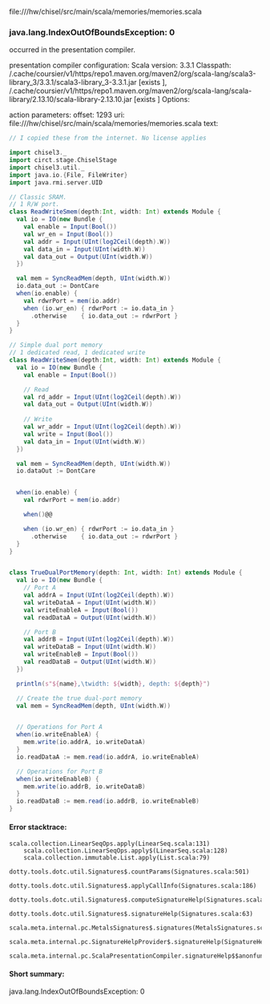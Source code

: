 file://<WORKSPACE>/hw/chisel/src/main/scala/memories/memories.scala
### java.lang.IndexOutOfBoundsException: 0

occurred in the presentation compiler.

presentation compiler configuration:
Scala version: 3.3.1
Classpath:
<HOME>/.cache/coursier/v1/https/repo1.maven.org/maven2/org/scala-lang/scala3-library_3/3.3.1/scala3-library_3-3.3.1.jar [exists ], <HOME>/.cache/coursier/v1/https/repo1.maven.org/maven2/org/scala-lang/scala-library/2.13.10/scala-library-2.13.10.jar [exists ]
Options:



action parameters:
offset: 1293
uri: file://<WORKSPACE>/hw/chisel/src/main/scala/memories/memories.scala
text:
```scala
// I copied these from the internet. No license applies

import chisel3._
import circt.stage.ChiselStage
import chisel3.util._
import java.io.{File, FileWriter}
import java.rmi.server.UID

// Classic SRAM.
// 1 R/W port. 
class ReadWriteSmem(depth:Int, width: Int) extends Module {
  val io = IO(new Bundle {
    val enable = Input(Bool())
    val wr_en = Input(Bool())
    val addr = Input(UInt(log2Ceil(depth).W))
    val data_in = Input(UInt(width.W))
    val data_out = Output(UInt(width.W))
  })

  val mem = SyncReadMem(depth, UInt(width.W))
  io.data_out := DontCare
  when(io.enable) {
    val rdwrPort = mem(io.addr)
    when (io.wr_en) { rdwrPort := io.data_in }
      .otherwise    { io.data_out := rdwrPort }
  }
}

// Simple dual port memory
// 1 dedicated read, 1 dedicated write
class ReadWriteSmem(depth:Int, width: Int) extends Module {
  val io = IO(new Bundle {
    val enable = Input(Bool())

    // Read
    val rd_addr = Input(UInt(log2Ceil(depth).W))
    val data_out = Output(UInt(width.W))
    
    // Write
    val wr_addr = Input(UInt(log2Ceil(depth).W))
    val write = Input(Bool())
    val data_in = Input(UInt(width.W))
  })

  val mem = SyncReadMem(depth, UInt(width.W))
  io.dataOut := DontCare


  when(io.enable) {
    val rdwrPort = mem(io.addr)

    when()@@

    when (io.wr_en) { rdwrPort := io.data_in }
      .otherwise    { io.data_out := rdwrPort }
  }
}


class TrueDualPortMemory(depth: Int, width: Int) extends Module {
  val io = IO(new Bundle {
    // Port A
    val addrA = Input(UInt(log2Ceil(depth).W))
    val writeDataA = Input(UInt(width.W))
    val writeEnableA = Input(Bool())
    val readDataA = Output(UInt(width.W))

    // Port B
    val addrB = Input(UInt(log2Ceil(depth).W))
    val writeDataB = Input(UInt(width.W))
    val writeEnableB = Input(Bool())
    val readDataB = Output(UInt(width.W))
  })

  println(s"${name},\twidth: ${width}, depth: ${depth}")

  // Create the true dual-port memory
  val mem = SyncReadMem(depth, UInt(width.W))


  // Operations for Port A
  when(io.writeEnableA) {
    mem.write(io.addrA, io.writeDataA)
  }
  io.readDataA := mem.read(io.addrA, io.writeEnableA)

  // Operations for Port B
  when(io.writeEnableB) {
    mem.write(io.addrB, io.writeDataB)
  }
  io.readDataB := mem.read(io.addrB, io.writeEnableB)
}

```



#### Error stacktrace:

```
scala.collection.LinearSeqOps.apply(LinearSeq.scala:131)
	scala.collection.LinearSeqOps.apply$(LinearSeq.scala:128)
	scala.collection.immutable.List.apply(List.scala:79)
	dotty.tools.dotc.util.Signatures$.countParams(Signatures.scala:501)
	dotty.tools.dotc.util.Signatures$.applyCallInfo(Signatures.scala:186)
	dotty.tools.dotc.util.Signatures$.computeSignatureHelp(Signatures.scala:94)
	dotty.tools.dotc.util.Signatures$.signatureHelp(Signatures.scala:63)
	scala.meta.internal.pc.MetalsSignatures$.signatures(MetalsSignatures.scala:17)
	scala.meta.internal.pc.SignatureHelpProvider$.signatureHelp(SignatureHelpProvider.scala:51)
	scala.meta.internal.pc.ScalaPresentationCompiler.signatureHelp$$anonfun$1(ScalaPresentationCompiler.scala:398)
```
#### Short summary: 

java.lang.IndexOutOfBoundsException: 0